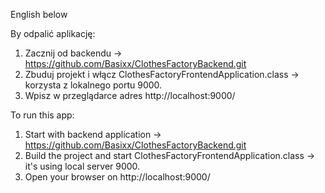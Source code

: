 English below

By odpalić aplikację:

1. Zacznij od backendu -> https://github.com/Basixx/ClothesFactoryBackend.git
2. Zbuduj projekt i włącz ClothesFactoryFrontendApplication.class -> korzysta z lokalnego portu 9000.
3. Wpisz w przeglądarce adres http://localhost:9000/


To run this app:

1. Start with backend application -> https://github.com/Basixx/ClothesFactoryBackend.git
2. Build the project and start ClothesFactoryFrontendApplication.class -> it's using local server 9000.
3. Open your browser on http://localhost:9000/